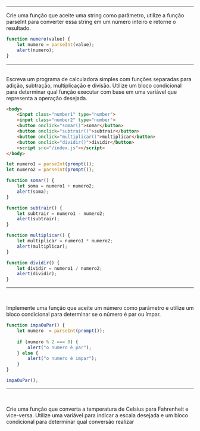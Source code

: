 
---
Crie uma função que aceite uma string como parâmetro, utilize a função parseInt para converter essa string em um número inteiro e retorne o resultado.

```js
function numero(value) {
    let numero = parseInt(value);
    alert(numero);
}
```
---
<br>
Escreva um programa de calculadora simples com funções separadas para adição, subtração, multiplicação e divisão. Utilize um bloco condicional para determinar qual função executar com base em uma variável que representa a operação desejada.

```html
<body>
    <input class="number1" type="number">
    <input class="number2" type="number">
    <button onclick="somar()">somar</button>
    <button onclick="subtrair()">subtrair</button>
    <button onclick="multiplicar()">multiplicar</button>
    <button onclick="dividir()">dividir</button>
    <script src="/index.js"></script>
</body>
```
```js
let numero1 = parseInt(prompt());
let numero2 = parseInt(prompt());

function somar() {
    let soma = numero1 + numero2;
    alert(soma);
}

function subtrair() {
    let subtrair = numero1 - numero2;
    alert(subtrair);
}

function multiplicar() {
    let multiplicar = numero1 * numero2;
    alert(multiplicar);
}

function dividir() {
    let dividir = numero1 / numero2;
    alert(dividir);
}
```
---
<br>

Implemente uma função que aceite um número como parâmetro e utilize um bloco condicional para determinar se o número é par ou ímpar.

```js
function impaOuPar() {
    let numero  = parseInt(prompt());
    
    if (numero % 2 === 0) {
        alert("o numero é par");
    } else {
        alert("o numero é impar");
    }
}

impaOuPar();
```
---
<br>

Crie uma função que converta a temperatura de Celsius para Fahrenheit e vice-versa. Utilize uma variável para indicar a escala desejada e um bloco condicional para determinar qual conversão realizar
